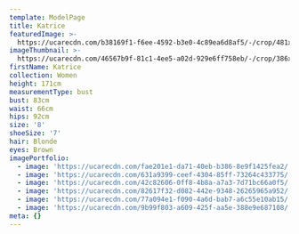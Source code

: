 ```yaml
---
template: ModelPage
title: Katrice
featuredImage: >-
  https://ucarecdn.com/b38169f1-f6ee-4592-b3e0-4c89ea6d8af5/-/crop/481x256/0,245/-/preview/
imageThumbnail: >-
  https://ucarecdn.com/46567b9f-81c1-4ee5-a02d-929e6ff758eb/-/crop/386x514/78,0/-/preview/
firstName: Katrice
collection: Women
height: 171cm
measurementType: bust
bust: 83cm
waist: 66cm
hips: 92cm
size: '8'
shoeSize: '7'
hair: Blonde
eyes: Brown
imagePortfolio:
  - image: 'https://ucarecdn.com/fae201e1-da71-40eb-b386-8e9f1425fea2/'
  - image: 'https://ucarecdn.com/631a9399-ceef-4304-85ff-73264c433775/'
  - image: 'https://ucarecdn.com/42c82606-0ff8-4b8a-a7a3-7d71bc66a0f5/'
  - image: 'https://ucarecdn.com/82617f32-d082-442e-9348-26265965a952/'
  - image: 'https://ucarecdn.com/77a094e1-f090-4a6d-bab7-a6c55e10ab15/'
  - image: 'https://ucarecdn.com/9b99f803-a609-425f-aa5e-388e9e687108/'
meta: {}
---
```


